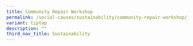 ```yaml
---
title: Community Repair Workshop
permalink: /social-causes/sustainability/community-repair-workshop/
variant: tiptap
description: ""
third_nav_title: Sustainability
---
```

